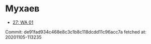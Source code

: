 # Мухаев
- [27: WA 01](27.md)

Commit: de91fad934c468e8c3c1b8c118dcdd11c96acc7a
 fetched at: 20201105-113235
